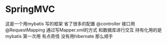 # SpringMVC
这是一个用mybatis 写的框架
省了很多的配置
@controller
接口用@RequestMapping
通过写Mapper.xml的方式
和数据库进行交互
持有化用的是mybatis
第一次用 有点奇怪
没有用hibernate 那么顺手




